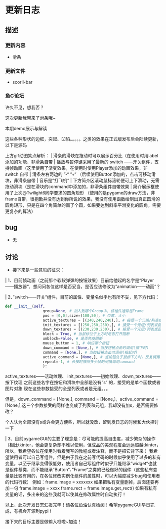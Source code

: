 # 更新日志

## 描述

### 更新内容

 - 滑条

### 更新文件

 - scorll-bar

### 鱼C论坛
许久不见，想我否？

这次更新我带来了滑条哦~


本期demo展示与解读

这些各种形状的边框，突起、凹陷。。。。。之类的效果在正式版发布后会陆续更新，以下是源码

上方gif动图笑点解析：
| 滑条的滑块在拖动时可以展示百分比（在使用时用label添加的功能，非滑条自带
| 播放与暂停键采用了最新的 switch ——开关组件，支持帧动画（这里使用了渐变效果，在使用时使用Player添加的动画效果，非 switch 自带
| 滑条左右两边的 ”-“ ”+“ （后续使用Button添加的，点击可移动滑块，非滑条自带
| 音乐是”打飞机“
| 下方简介区滚动鼠标滚轮便可上下滑动，无需拖动滑块（是在滑块的command中添加的，非滑条组件自带效果
| 简介展示框使用了上次@Twilight6同学要求的圆角矩形
（使用的是pygame的draw方法，非frame自带，很抱歉并没有达到你所说的效果，我没有使用函数绘制出真正圆滑的圆角矩形，只是在四个角简单的画了个圆，如果要达到斜率平滑变化的圆角，需要更复杂的算法）



## bug

 - 无


## 讨论

 - 接下来是一些意见的征求：

| 1、目前帧动画（之前那个软软弹弹的按钮效果）目前给他起的名字是“Player——播放器“，想问问各位这样是否妥当，是否应该修改为”animation——动画“？

| 2、”switch——开关“组件，目前的属性、变量名似乎也有所不妥，见下方代码：

```py
def __init__(self,
                 group=None, # 加入到哪个Group中，该组件通常是Frame
                 pos = [0,0],size=[100,50], # 位置、大小
                 active_textures = [(240,240,240),], # 接受一个元组/列表或函数，代表按钮上的图案
                 init_textures = [(250,250,250),], # 接受一个元组/列表或函数，代表按钮上的图案
                 down_textures = [(230,230,230),], # 接受一个元组/列表或函数，代表按钮上的图案
                 block = True, # 当鼠标位于上方时是否打开阻断
                 unblock=False, # 是否免疫阻断
                 mouse_button = 1, # 响应哪个按钮
                 down_command = [None,], # 当按钮被点击时调用(按下时)
                 command = [None,], # 当按钮被点击时调用(抬起时)
                 active_command = [None,], # 当按钮处于鼠标下方时，反复调用
                 repeat=-1, # 长按时按照多少帧的间隔调用command
                 ):
```


active_textures——活动纹理、 init_textures——初始纹理、down_textures——按下纹理
之前这些名字在按钮和滑块中全部是没有”s“ 的，接受的是单个函数或者图片对象
现在这些参数接受的全是列表或者是元组。。。

但是，down_command = [None,], command = [None,]，active_command = [None,],这三个参数接受的同样也变成了列表和元组，我却没有加s，是否需要修改？

个人认为全部没有s或许会更方便些，所以就没改，留到发日志的时候和大伙探讨一下

| 3、目前pygameGUI的主要了理念是：尽可能的提高自由度，减少繁杂的操作
（相比tkinter，他会更复杂却不难以使用，但成品的美观程度会远远超越tkinter，所以，我希望各位在使用时看着我写的教程或者注释，而不是把它背下来 ）我希望使用者可以自己写组件，但是由于我在之前写代码的时候似乎使用了过多的私有变量，以至于继承变得很低效，使用者自己写组件时似乎只能继承”widget“也就是组件基类，而不能继承”Button“、”Frame“之类的已经做好的组件（这些私有变量是比较有用的，在各位修改实例化组件的属性时，可以大幅度减少bug和使用者的代码行数）
例如：frame.image = xxxxxxx
如果把私有变量删掉，后面还要再加一句
frame.image = xxxx
frame.rect = frame.image.get_rect()
如果有私有变量的话，多出来的这些我就可以使其在修改属性时自动执行！

以上，此次开发日志汇报完毕！请各位鱼油认真检阅！希望pygameGUI早日完成，有机会开源到pypi！

接下来的目标主要是做输入框啦~加油！
